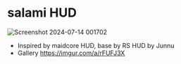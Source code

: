 # salami HUD
![Screenshot 2024-07-14 001702](https://github.com/user-attachments/assets/af8cf692-9c0a-4d7e-acfc-8ecab49bd707)

- Inspired by maidcore HUD, base by RS HUD by Junnu
- Gallery https://imgur.com/a/rFUFJ3X

